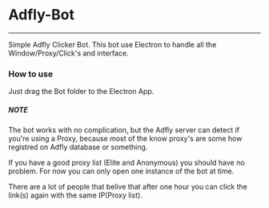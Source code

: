 # Adfly-Bot
---
Simple Adfly Clicker Bot. This bot use Electron to handle all the Window/Proxy/Click's and interface.

### How to use
Just drag the Bot folder to the Electron App.

##### NOTE
The bot works with no complication, but the Adfly server can detect if you're using a Proxy, because most of the know proxy's are some how registred on Adfly database or something.

If you have a good proxy list (Elite and Anonymous) you should have no problem. For now you can only open one instance of the bot at time. 

There are a lot of people that belive that after one hour you can click the link(s) again with the same IP(Proxy list).
